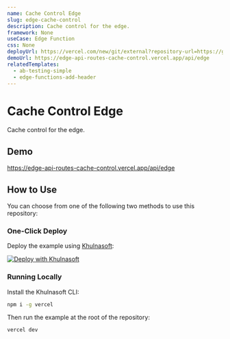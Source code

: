 ```yaml
---
name: Cache Control Edge
slug: edge-cache-control
description: Cache control for the edge.
framework: None
useCase: Edge Function
css: None
deployUrl: https://vercel.com/new/git/external?repository-url=https://github.com/khulnasoft/examples/tree/main/edge-functions/cache-control&project-name=edge-cache-control&repository-name=edge-cache-control
demoUrl: https://edge-api-routes-cache-control.vercel.app/api/edge
relatedTemplates:
  - ab-testing-simple
  - edge-functions-add-header
---
```


# Cache Control Edge

Cache control for the edge.

## Demo

https://edge-api-routes-cache-control.vercel.app/api/edge

## How to Use

You can choose from one of the following two methods to use this repository:

### One-Click Deploy

Deploy the example using [Khulnasoft](https://vercel.com?utm_source=github&utm_medium=readme&utm_campaign=vercel-examples):

[![Deploy with Khulnasoft](https://vercel.com/button)](https://vercel.com/new/git/external?repository-url=https://github.com/khulnasoft/examples/tree/main/edge-functions/cache-control&project-name=edge-cache-control&repository-name=edge-cache-control)

### Running Locally

Install the Khulnasoft CLI:

```bash
npm i -g vercel
```

Then run the example at the root of the repository:

```bash
vercel dev
```
